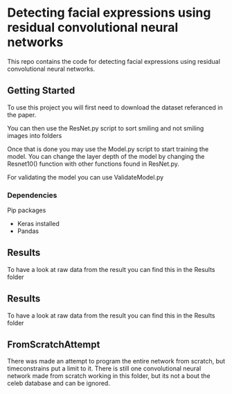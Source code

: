 # Detecting facial expressions using residual convolutional neural networks

This repo contains the code for detecting facial expressions using residual convolutional neural networks.

## Getting Started

To use this project you will first need to download the dataset referanced in the paper.

You can then use the ResNet.py script to sort smiling and not smiling images into folders

Once that is done you may use the Model.py script to start training the model. You can change the layer depth of the model by changing the Resnet10() function with other functions found in ResNet.py.

For validating the model you can use ValidateModel.py


### Dependencies
Pip packages
* Keras installed
* Pandas

## Results
To have a look at raw data from the result you can find this in the Results folder

## Results
To have a look at raw data from the result you can find this in the Results folder

## FromScratchAttempt
There was made an attempt to program the entire network from scratch, but timeconstrains put a limit to it. There is still one convolutional neural network made from scratch working in this folder, but its not a bout the celeb database and can be ignored. 
